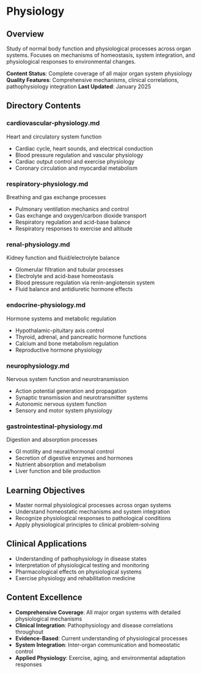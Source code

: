 # Physiology

## Overview
Study of normal body function and physiological processes across organ systems. Focuses on mechanisms of homeostasis, system integration, and physiological responses to environmental changes.

**Content Status**: Complete coverage of all major organ system physiology
**Quality Features**: Comprehensive mechanisms, clinical correlations, pathophysiology integration
**Last Updated**: January 2025

## Directory Contents

### cardiovascular-physiology.md
Heart and circulatory system function
- Cardiac cycle, heart sounds, and electrical conduction
- Blood pressure regulation and vascular physiology
- Cardiac output control and exercise physiology
- Coronary circulation and myocardial metabolism

### respiratory-physiology.md
Breathing and gas exchange processes
- Pulmonary ventilation mechanics and control
- Gas exchange and oxygen/carbon dioxide transport
- Respiratory regulation and acid-base balance
- Respiratory responses to exercise and altitude

### renal-physiology.md
Kidney function and fluid/electrolyte balance
- Glomerular filtration and tubular processes
- Electrolyte and acid-base homeostasis
- Blood pressure regulation via renin-angiotensin system
- Fluid balance and antidiuretic hormone effects

### endocrine-physiology.md
Hormone systems and metabolic regulation
- Hypothalamic-pituitary axis control
- Thyroid, adrenal, and pancreatic hormone functions
- Calcium and bone metabolism regulation
- Reproductive hormone physiology

### neurophysiology.md
Nervous system function and neurotransmission
- Action potential generation and propagation
- Synaptic transmission and neurotransmitter systems
- Autonomic nervous system function
- Sensory and motor system physiology

### gastrointestinal-physiology.md
Digestion and absorption processes
- GI motility and neural/hormonal control
- Secretion of digestive enzymes and hormones
- Nutrient absorption and metabolism
- Liver function and bile production

## Learning Objectives
- Master normal physiological processes across organ systems
- Understand homeostatic mechanisms and system integration
- Recognize physiological responses to pathological conditions
- Apply physiological principles to clinical problem-solving

## Clinical Applications
- Understanding of pathophysiology in disease states
- Interpretation of physiological testing and monitoring
- Pharmacological effects on physiological systems
- Exercise physiology and rehabilitation medicine

## Content Excellence
- **Comprehensive Coverage**: All major organ systems with detailed physiological mechanisms
- **Clinical Integration**: Pathophysiology and disease correlations throughout
- **Evidence-Based**: Current understanding of physiological processes
- **System Integration**: Inter-organ communication and homeostatic control
- **Applied Physiology**: Exercise, aging, and environmental adaptation responses